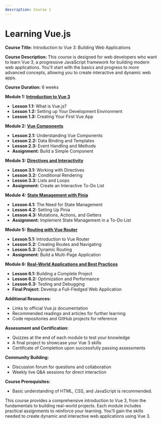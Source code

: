 ```yaml
---
description: Course 1
---
```


# Learning Vue.js

**Course Title:** Introduction to Vue 3: Building Web Applications

**Course Description:** This course is designed for web developers who want to learn Vue 3, a progressive JavaScript framework for building modern web applications. You'll start with the basics and progress to more advanced concepts, allowing you to create interactive and dynamic web apps.

**Course Duration:** 6 weeks

**Module 1:** [**Introduction to Vue 3**](<Course 1/modules/MODULE-1.md>)

* **Lesson 1.1:** What is Vue.js?
* **Lesson 1.2:** Setting up Your Development Environment
* **Lesson 1.3:** Creating Your First Vue App

**Module 2:** [**Vue Components**](<Course 1/modules/MODULE-2.md>)

* **Lesson 2.1:** Understanding Vue Components
* **Lesson 2.2:** Data Binding and Templates
* **Lesson 2.3:** Event Handling and Methods
* **Assignment:** Build a Simple Component

**Module 3:** [**Directives and Interactivity**](<Course 1/modules/MODULE-3.md>)

* **Lesson 3.1:** Working with Directives
* **Lesson 3.2:** Conditional Rendering
* **Lesson 3.3:** Lists and Loops
* **Assignment:** Create an Interactive To-Do List

**Module 4:** [**State Management with Pinia**](<Course 1/modules/MODULE-4.md>)

* **Lesson 4.1:** The Need for State Management
* **Lesson 4.2:** Setting Up Pinia
* **Lesson 4.3:** Mutations, Actions, and Getters
* **Assignment:** Implement State Management in a To-Do List

**Module 5:** [**Routing with Vue Router**](<Course 1/modules/MODULE-5.md>)

* **Lesson 5.1:** Introduction to Vue Router
* **Lesson 5.2:** Creating Routes and Navigating
* **Lesson 5.3:** Dynamic Routing
* **Assignment:** Build a Multi-Page Application

**Module 6:** [**Real-World Applications and Best Practices**](<Course 1/modules/MODULE-6.md>)

* **Lesson 6.1:** Building a Complete Project
* **Lesson 6.2:** Optimization and Performance
* **Lesson 6.3:** Testing and Debugging
* **Final Project:** Develop a Full-Fledged Web Application

**Additional Resources:**

* Links to official Vue.js documentation
* Recommended readings and articles for further learning
* Code repositories and GitHub projects for reference

**Assessment and Certification:**

* Quizzes at the end of each module to test your knowledge
* A final project to showcase your Vue 3 skills
* Certificate of Completion upon successfully passing assessments

**Community Building:**

* Discussion forum for questions and collaboration
* Weekly live Q\&A sessions for direct interaction

**Course Prerequisites:**

* Basic understanding of HTML, CSS, and JavaScript is recommended.

This course provides a comprehensive introduction to Vue 3, from the fundamentals to building real-world projects. Each module includes practical assignments to reinforce your learning. You'll gain the skills needed to create dynamic and interactive web applications using Vue 3.
